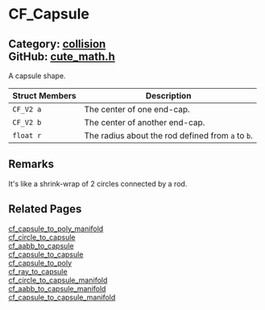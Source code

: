 [](../header.md ':include')

# CF_Capsule

Category: [collision](/api_reference?id=collision)  
GitHub: [cute_math.h](https://github.com/RandyGaul/cute_framework/blob/master/include/cute_math.h)  
---

A capsule shape.

Struct Members | Description
--- | ---
`CF_V2 a` | The center of one end-cap.
`CF_V2 b` | The center of another end-cap.
`float r` | The radius about the rod defined from `a` to `b`.

## Remarks

It's like a shrink-wrap of 2 circles connected by a rod.

## Related Pages

[cf_capsule_to_poly_manifold](/collision/cf_capsule_to_poly_manifold.md)  
[cf_circle_to_capsule](/collision/cf_circle_to_capsule.md)  
[cf_aabb_to_capsule](/collision/cf_aabb_to_capsule.md)  
[cf_capsule_to_capsule](/collision/cf_capsule_to_capsule.md)  
[cf_capsule_to_poly](/collision/cf_capsule_to_poly.md)  
[cf_ray_to_capsule](/collision/cf_ray_to_capsule.md)  
[cf_circle_to_capsule_manifold](/collision/cf_circle_to_capsule_manifold.md)  
[cf_aabb_to_capsule_manifold](/collision/cf_aabb_to_capsule_manifold.md)  
[cf_capsule_to_capsule_manifold](/collision/cf_capsule_to_capsule_manifold.md)  
